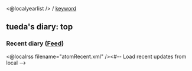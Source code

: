 <@localyearlist /> / [keyword](keyword/index.html)

## tueda's diary: top

### Recent diary ([Feed](${settings.baseurl}/atomRecent.xml))

<@localrss filename="atomRecent.xml" /><#-- Load recent updates from local -->
